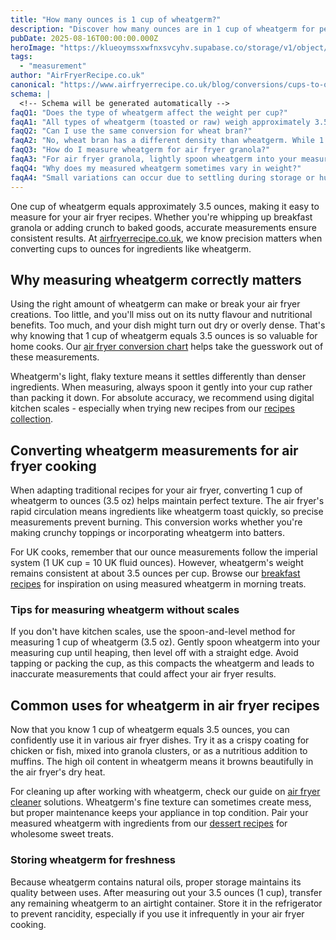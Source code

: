 ```yaml
---
title: "How many ounces is 1 cup of wheatgerm?"
description: "Discover how many ounces are in 1 cup of wheatgerm for perfect air fryer recipes. Get accurate conversions and cooking tips in seconds!"
pubDate: 2025-08-16T00:00:00.000Z
heroImage: "https://klueoymssxwfnxsvcyhv.supabase.co/storage/v1/object/public/Shmucket/how-many-ounces-is-1-cup-of-wheatgerm.webp"
tags:
  - "measurement"
author: "AirFryerRecipe.co.uk"
canonical: "https://www.airfryerrecipe.co.uk/blog/conversions/cups-to-ounces/how-many-ounces-is-1-cup-of-wheatgerm"
schema: |
  <!-- Schema will be generated automatically -->
faqQ1: "Does the type of wheatgerm affect the weight per cup?"
faqA1: "All types of wheatgerm (toasted or raw) weigh approximately 3.5 ounces per cup. The main difference is flavour intensity rather than density. Toasted wheatgerm might settle slightly more due to reduced moisture content, but the weight conversion remains reliable for air fryer recipes."
faqQ2: "Can I use the same conversion for wheat bran?"
faqA2: "No, wheat bran has a different density than wheatgerm. While 1 cup of wheatgerm equals 3.5 ounces, wheat bran typically weighs about 2 ounces per cup. Always check specific conversions for different ingredients when preparing air fryer meals to ensure perfect results."
faqQ3: "How do I measure wheatgerm for air fryer granola?"
faqA3: "For air fryer granola, lightly spoon wheatgerm into your measuring cup until full (about 3.5 oz per cup). Mix it with oats and other dry ingredients before adding wet components. The air fryer's even heat distribution helps create perfectly crisp granola clusters when measurements are accurate."
faqQ4: "Why does my measured wheatgerm sometimes vary in weight?"
faqA4: "Small variations can occur due to settling during storage or humidity changes. For absolute precision in air fryer recipes, weigh your wheatgerm rather than relying solely on cup measurements. If using cups, fluff the wheatgerm in its container before scooping to ensure consistent 3.5-ounce portions."
---
```

<p>One cup of wheatgerm equals approximately 3.5 ounces, making it easy to measure for your air fryer recipes. Whether you're whipping up breakfast granola or adding crunch to baked goods, accurate measurements ensure consistent results. At <a href=https://www.airfryerrecipe.co.uk>airfryerrecipe.co.uk</a>, we know precision matters when converting cups to ounces for ingredients like wheatgerm.</p>

<h2>Why measuring wheatgerm correctly matters</h2>
<p>Using the right amount of wheatgerm can make or break your air fryer creations. Too little, and you'll miss out on its nutty flavour and nutritional benefits. Too much, and your dish might turn out dry or overly dense. That's why knowing that 1 cup of wheatgerm equals 3.5 ounces is so valuable for home cooks. Our <a href=https://www.airfryerrecipe.co.uk/air-fryer-conversion-chart>air fryer conversion chart</a> helps take the guesswork out of these measurements.</p>
<p>Wheatgerm's light, flaky texture means it settles differently than denser ingredients. When measuring, always spoon it gently into your cup rather than packing it down. For absolute accuracy, we recommend using digital kitchen scales - especially when trying new recipes from our <a href=https://www.airfryerrecipe.co.uk/recipes>recipes collection</a>.</p>

<h2>Converting wheatgerm measurements for air fryer cooking</h2>
<p>When adapting traditional recipes for your air fryer, converting 1 cup of wheatgerm to ounces (3.5 oz) helps maintain perfect texture. The air fryer's rapid circulation means ingredients like wheatgerm toast quickly, so precise measurements prevent burning. This conversion works whether you're making crunchy toppings or incorporating wheatgerm into batters.</p>
<p>For UK cooks, remember that our ounce measurements follow the imperial system (1 UK cup = 10 UK fluid ounces). However, wheatgerm's weight remains consistent at about 3.5 ounces per cup. Browse our <a href=https://www.airfryerrecipe.co.uk/recipe-category/breakfast>breakfast recipes</a> for inspiration on using measured wheatgerm in morning treats.</p>

<h3>Tips for measuring wheatgerm without scales</h3>
<p>If you don't have kitchen scales, use the spoon-and-level method for measuring 1 cup of wheatgerm (3.5 oz). Gently spoon wheatgerm into your measuring cup until heaping, then level off with a straight edge. Avoid tapping or packing the cup, as this compacts the wheatgerm and leads to inaccurate measurements that could affect your air fryer results.</p>

<h2>Common uses for wheatgerm in air fryer recipes</h2>
<p>Now that you know 1 cup of wheatgerm equals 3.5 ounces, you can confidently use it in various air fryer dishes. Try it as a crispy coating for chicken or fish, mixed into granola clusters, or as a nutritious addition to muffins. The high oil content in wheatgerm means it browns beautifully in the air fryer's dry heat.</p>
<p>For cleaning up after working with wheatgerm, check our guide on <a href=https://www.airfryerrecipe.co.uk/air-fryer-cleaner>air fryer cleaner</a> solutions. Wheatgerm's fine texture can sometimes create mess, but proper maintenance keeps your appliance in top condition. Pair your measured wheatgerm with ingredients from our <a href=https://www.airfryerrecipe.co.uk/recipe-category/dessert>dessert recipes</a> for wholesome sweet treats.</p>

<h3>Storing wheatgerm for freshness</h3>
<p>Because wheatgerm contains natural oils, proper storage maintains its quality between uses. After measuring out your 3.5 ounces (1 cup), transfer any remaining wheatgerm to an airtight container. Store it in the refrigerator to prevent rancidity, especially if you use it infrequently in your air fryer cooking.</p>
